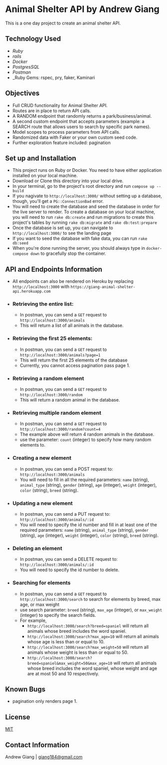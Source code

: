 # Animal Shelter API by Andrew Giang
This is a one day project to create an animal shelter API. 

## Technology Used
* _Ruby_
* _rails_
* _Docker_
* _PostgresSQL_
* _Postman_
* _Ruby Gems: rspec, pry, faker, Kaminari

## Objectives

* Full CRUD functionality for Animal Shelter API.
* Routes are in place to return API calls.
* A RANDOM endpoint that randomly returns a park/business/animal.
* A second custom endpoint that accepts parameters (example: a SEARCH route that allows users to search by specific park names).
* Model scopes to process parameters from API calls.
* Randomized data with Faker or your own custom seed code.
* Further exploration feature included: pagination 

## Set up and Installation
* This project runs on Ruby or Docker. You need to have either application installed on your local machine.
* Download or Clone this directory into your local drive.
* In your terminal, go to the project's root directory and run `compose up --build`
* If you nagivate to `http://localhost:3000/` without setting up a database, though, you'll get a `PG::ConnectionBad` error.
* You will need to create the database and seed the database in order for the live server to render. To create a database on your local machine, you will need to run `rake db:create` and run migrations to create this project's tables by running `rake db:migrate` and `rake db:test:prepare`
* Once the database is set up, you can navigate to `http://localhost:3000/` to see the landing page
* If you want to seed the database with fake data, you can run `rake db:seed`
* When you're done running the server, you should always type in `docker-compose down` to gracefully stop the container.

## API and Endpoints Information
* All endpoints can also be rendered on Heroku by replacing `http://localhost:3000` with `https://giang-animal-shelter-api.herokuapp.com`

* ### Retrieving the entire list:
  * In postman, you can send a `GET` request to `http://localhost:3000/animals`
  * This will return a list of all animals in the database.

* ### Retrieving the first 25 elements:
  * In postman, you can send a `GET` request to `http://localhost:3000/animals?page=1`
  * This will return the first 25 elements of the database
  * Currently, you cannot access pagination pass page 1.

* ### Retrieving a random element
  * In postman, you can send a `GET` request to `http://localhost:3000/random`
  * This will return a random animal in the database.

* ### Retrieving multiple random element
  * In postman, you can send a `GET` request to `http://localhost:3000/random?count=4`
  * The example above will return 4 random animals in the database.
  * use the parameter: `count` (integer) to specify how many random elements to. 

* ### Creating a new element
  * In postman, you can send a POST request to: `http://localhost:3000/animals`
  * You will need to fill in all the required parameters: `name` (string), `animal_type` (string), `gender` (string), `age` (integer), `weight` (integer), `color` (string), `breed` (string).

* ### Updating a new element
  * In postman, you can send a PUT request to: `http://localhost:3000/animals/:id`
  * You will need to specify the id number and fill in at least one of the required parameters: `name` (string), `animal_type` (string), `gender` (string), `age` (integer), `weight` (integer), `color` (string), `breed` (string).

* ### Deleting an element
  * In postman, you can send a DELETE request to: `http://localhost:3000/animals/:id`
  * You will need to specify the id number to delete.

* ### Searching for elements
  * In postman, you can send a `GET` request to `http://localhost:3000/search` to search for elements by breed, max age, or max weight
  * use search parameter: `breed` (string), `max_age` (integer), or `max_weight` (integer) to specify the search fields. 
  * For example, 
    * `http://localhost:3000/search?breed=spaniel` will return all animals whose breed includes the word spaniel.
    * `http://localhost:3000/search?max_age=10` will return all animals whose age is less than or   equal to 10.
    * `http://localhost:3000/search?max_weight=50` will return all animals whose weight is less than or equal to 50.
    * `http://localhost:3000/search?breed=spaniel&max_weight=50&max_age=10` will return all animals whose breed includes the word spaniel, whose weight and age are at most 50 and 10 respectively.

## Known Bugs

* pagination only renders page 1.

## License

[MIT](https://en.wikipedia.org/wiki/MIT_License)

## Contact Information

Andrew Giang | giang184@gmail.com